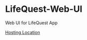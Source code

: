 # LifeQuest-Web-UI
Web UI for LifeQuest App

[Hosting Location](http://lifequest-web-ui.s3-website-us-west-2.amazonaws.com/)
